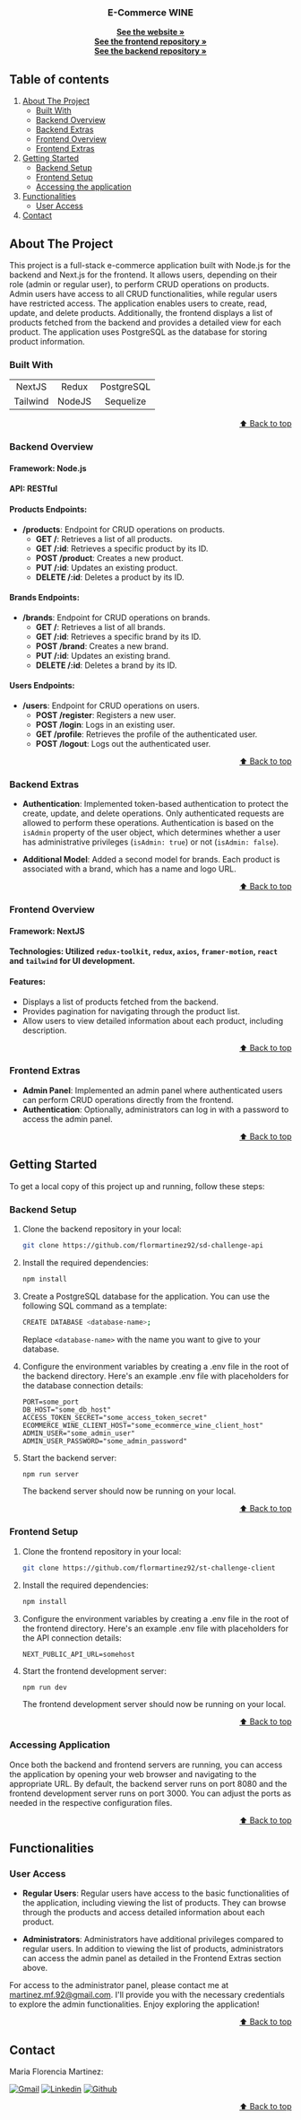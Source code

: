 <a name="home"></a>

<div align="center">
  <p align="center">
    <h3 align="center">E-Commerce WINE</h3>
    <a href="#"><strong>See the website »</strong></a>
    <br />
    <a href="https://github.com/flormartinez92/st-challenge-client"><strong>See the frontend repository »</strong></a>
    <br />
    <a href="https://github.com/flormartinez92/sd-challenge-api"><strong>See the backend repository »</strong></a>
    <br />
  </p>
</div>

## Table of contents

<ol>
  <li>
    <a href="#about-the-project">About The Project</a>
    <ul>
      <li><a href="#built-with">Built With</a></li>
      <li><a href="#backend-overview">Backend Overview</a></li>
      <li><a href="#backend-extras">Backend Extras</a></li>
      <li><a href="#frontend-overview">Frontend Overview</a></li>
      <li><a href="#frontend-extras">Frontend Extras</a></li>
    </ul>
  </li>
  <li>
    <a href="#getting-started">Getting Started</a>
    <ul>
      <li><a href="#backend-setup">Backend Setup</a></li>
      <li><a href="#frontend-setup">Frontend Setup</a></li>
      <li><a href="#accesing-the-application">Accessing the application</a></li>
    </ul>
  </li>
  <li>
    <a href="#functionalities">Functionalities</a>
    <ul>
      <li><a href="#user-access">User Access</a></li>
    </ul>
  </li>
  <li><a href="#contact">Contact</a></li>
</ol>

## About The Project

This project is a full-stack e-commerce application built with Node.js for the backend and Next.js for the frontend. It allows users, depending on their role (admin or regular user), to perform CRUD operations on products. Admin users have access to all CRUD functionalities, while regular users have restricted access. The application enables users to create, read, update, and delete products. Additionally, the frontend displays a list of products fetched from the backend and provides a detailed view for each product. The application uses PostgreSQL as the database for storing product information.

### Built With

|          |        |            |
| :------: | :----: | :--------: |
|  NextJS  | Redux  | PostgreSQL |
| Tailwind | NodeJS | Sequelize  |

<p align="right"><a href="#home">⬆ Back to top</a></p>

### Backend Overview

#### Framework: Node.js

#### API: RESTful

#### Products Endpoints:

- **/products**: Endpoint for CRUD operations on products.
  - **GET /**: Retrieves a list of all products.
  - **GET /:id**: Retrieves a specific product by its ID.
  - **POST /product**: Creates a new product.
  - **PUT /:id**: Updates an existing product.
  - **DELETE /:id**: Deletes a product by its ID.

#### Brands Endpoints:

- **/brands**: Endpoint for CRUD operations on brands.
  - **GET /**: Retrieves a list of all brands.
  - **GET /:id**: Retrieves a specific brand by its ID.
  - **POST /brand**: Creates a new brand.
  - **PUT /:id**: Updates an existing brand.
  - **DELETE /:id**: Deletes a brand by its ID.

#### Users Endpoints:

- **/users**: Endpoint for CRUD operations on users.
  - **POST /register**: Registers a new user.
  - **POST /login**: Logs in an existing user.
  - **GET /profile**: Retrieves the profile of the authenticated user.
  - **POST /logout**: Logs out the authenticated user.

<p align="right"><a href="#home">⬆ Back to top</a></p>

### Backend Extras

- **Authentication**: Implemented token-based authentication to protect the create, update, and delete operations. Only authenticated requests are allowed to perform these operations. Authentication is based on the `isAdmin` property of the user object, which determines whether a user has administrative privileges (`isAdmin: true`) or not (`isAdmin: false`).

- **Additional Model**: Added a second model for brands. Each product is associated with a brand, which has a name and logo URL.

<p align="right"><a href="#home">⬆ Back to top</a></p>

### Frontend Overview

#### Framework: NextJS

#### Technologies: Utilized `redux-toolkit`, `redux`, `axios`, `framer-motion`, `react` and `tailwind` for UI development.

#### Features:

- Displays a list of products fetched from the backend.
- Provides pagination for navigating through the product list.
- Allow users to view detailed information about each product, including description.

<p align="right"><a href="#home">⬆ Back to top</a></p>

### Frontend Extras

- **Admin Panel**: Implemented an admin panel where authenticated users can perform CRUD operations directly from the frontend.
- **Authentication**: Optionally, administrators can log in with a password to access the admin panel.

<p align="right"><a href="#home">⬆ Back to top</a></p>

## Getting Started

To get a local copy of this project up and running, follow these steps:

### Backend Setup

1. Clone the backend repository in your local:

   ```sh
   git clone https://github.com/flormartinez92/sd-challenge-api
   ```

2. Install the required dependencies:

   ```sh
   npm install
   ```

3. Create a PostgreSQL database for the application. You can use the following SQL command as a template:

   ```sh
   CREATE DATABASE <database-name>;
   ```

   Replace `<database-name>` with the name you want to give to your database.

4. Configure the environment variables by creating a .env file in the root of the backend directory. Here's an example .env file with placeholders for the database connection details:

   ```plaintext
   PORT=some_port
   DB_HOST="some_db_host"
   ACCESS_TOKEN_SECRET="some_access_token_secret"
   ECOMMERCE_WINE_CLIENT_HOST="some_ecommerce_wine_client_host"
   ADMIN_USER="some_admin_user"
   ADMIN_USER_PASSWORD="some_admin_password"
   ```

5. Start the backend server:

   ```sh
   npm run server
   ```

   The backend server should now be running on your local.

<p align="right"><a href="#home">⬆ Back to top</a></p>

### Frontend Setup

1. Clone the frontend repository in your local:

   ```sh
   git clone https://github.com/flormartinez92/st-challenge-client
   ```

2. Install the required dependencies:

   ```sh
   npm install
   ```

3. Configure the environment variables by creating a .env file in the root of the frontend directory. Here's an example .env file with placeholders for the API connection details:

   ```plaintext
   NEXT_PUBLIC_API_URL=somehost
   ```

4. Start the frontend development server:

   ```sh
   npm run dev
   ```

   The frontend development server should now be running on your local.

<p align="right"><a href="#home">⬆ Back to top</a></p>

### Accessing Application

Once both the backend and frontend servers are running, you can access the application by opening your web browser and navigating to the appropriate URL. By default, the backend server runs on port 8080 and the frontend development server runs on port 3000. You can adjust the ports as needed in the respective configuration files.

<p align="right"><a href="#home">⬆ Back to top</a></p>

## Functionalities

### User Access

- **Regular Users**: Regular users have access to the basic functionalities of the application, including viewing the list of products. They can browse through the products and access detailed information about each product.

- **Administrators**: Administrators have additional privileges compared to regular users. In addition to viewing the list of products, administrators can access the admin panel as detailed in the Frontend Extras section above.

For access to the administrator panel, please contact me at martinez.mf.92@gmail.com. I'll provide you with the necessary credentials to explore the admin functionalities. Enjoy exploring the application!

<p align="right"><a href="#home">⬆ Back to top</a></p>

## Contact

<p>Maria Florencia Martinez:</p>
  <a href="mailto:martinez.mf.92@gmail.com" target="_blank" rel="noopener noreferrer">
    <img alt="Gmail" title="gmail" src="https://custom-icon-badges.demolab.com/badge/-martinez.mf.92@gmail.com-red?style=for-the-badge&logo=mention&logoColor=white"/></a>
  <a href="https://www.linkedin.com/in/florencia-martinez92/" target="_blank" rel="noopener noreferrer">
    <img alt="Linkedin" title="linkedin" src="https://custom-icon-badges.demolab.com/badge/-Linkedin-blue?style=for-the-badge&logoColor=white&logo=linkedin"/></a>
  <a href="https://github.com/flormartinez92" target="_blank" rel="noopener noreferrer">
    <img alt="Github" title="Github" src="https://custom-icon-badges.demolab.com/badge/-Github-grey?style=for-the-badge&logoColor=white&logo=github"/></a>

<p align="right"><a href="#home">⬆ Back to top</a></p>
